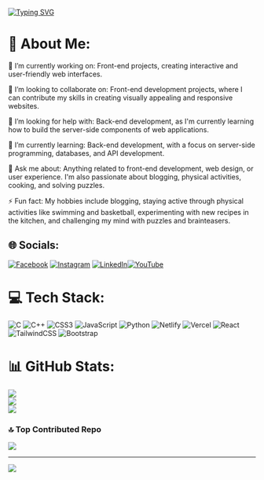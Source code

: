 <a href="https://git.io/typing-svg"><img src="https://readme-typing-svg.demolab.com?font=Fira+Code&weight=700&size=30&pause=1000&color=3893F7&random=false&width=435&lines=This+is+me+Vikash+Bharal" alt="Typing SVG" /></a>
# 💫 About Me:
🔭 I’m currently working on: Front-end projects, creating interactive and user-friendly web interfaces.

👯 I’m looking to collaborate on: Front-end development projects, where I can contribute my skills in creating visually appealing and responsive websites.

🤝 I’m looking for help with: Back-end development, as I'm currently learning how to build the server-side components of web applications.

🌱 I’m currently learning: Back-end development, with a focus on server-side programming, databases, and API development.

💬 Ask me about: Anything related to front-end development, web design, or user experience. I'm also passionate about blogging, physical activities, cooking, and solving puzzles.

⚡ Fun fact: My hobbies include blogging, staying active through physical activities like swimming and basketball, experimenting with new recipes in the kitchen, and challenging my mind with puzzles and brainteasers.



## 🌐 Socials:
[![Facebook](https://img.shields.io/badge/Facebook-%231877F2.svg?logo=Facebook&logoColor=white)](https://m.facebook.com/vikash.bharal?ref=bookmarks) [![Instagram](https://img.shields.io/badge/Instagram-%23E4405F.svg?logo=Instagram&logoColor=white)](https://www.instagram.com/its_me_vikash18/) [![LinkedIn](https://img.shields.io/badge/LinkedIn-%230077B5.svg?logo=linkedin&logoColor=white)](www.linkedin.com/in/vikash-bharal-5a2a49238)[![YouTube](https://img.shields.io/badge/YouTube-%23FF0000.svg?logo=YouTube&logoColor=white)](www.linkedin.com/in/vikash-bharal-5a2a49238) 

# 💻 Tech Stack:
![C](https://img.shields.io/badge/c-%2300599C.svg?style=for-the-badge&logo=c&logoColor=white) ![C++](https://img.shields.io/badge/c++-%2300599C.svg?style=for-the-badge&logo=c%2B%2B&logoColor=white) ![CSS3](https://img.shields.io/badge/css3-%231572B6.svg?style=for-the-badge&logo=css3&logoColor=white) ![JavaScript](https://img.shields.io/badge/javascript-%23323330.svg?style=for-the-badge&logo=javascript&logoColor=%23F7DF1E) ![Python](https://img.shields.io/badge/python-3670A0?style=for-the-badge&logo=python&logoColor=ffdd54) ![Netlify](https://img.shields.io/badge/netlify-%23000000.svg?style=for-the-badge&logo=netlify&logoColor=#00C7B7) ![Vercel](https://img.shields.io/badge/vercel-%23000000.svg?style=for-the-badge&logo=vercel&logoColor=white) ![React](https://img.shields.io/badge/react-%2320232a.svg?style=for-the-badge&logo=react&logoColor=%2361DAFB)![TailwindCSS](https://img.shields.io/badge/tailwindcss-%2338B2AC.svg?style=for-the-badge&logo=tailwind-css&logoColor=white) ![Bootstrap](https://img.shields.io/badge/bootstrap-%23563D7C.svg?style=for-the-badge&logo=bootstrap&logoColor=white) 
# 📊 GitHub Stats:
![](https://github-readme-stats.vercel.app/api?username=Vikash4110&theme=radical&hide_border=false&include_all_commits=false&count_private=false)<br/>
![](https://github-readme-streak-stats.herokuapp.com/?user=Vikash4110&theme=radical&hide_border=false)<br/>
![](https://github-readme-stats.vercel.app/api/top-langs/?username=Vikash4110&theme=radical&hide_border=false&include_all_commits=false&count_private=false&layout=compact)

### 🔝 Top Contributed Repo
![](https://github-contributor-stats.vercel.app/api?username=Vikash4110&limit=5&theme=algolia&combine_all_yearly_contributions=true)

---
[![](https://visitcount.itsvg.in/api?id=Vikash4110&icon=0&color=0)](https://visitcount.itsvg.in)

<!-- Proudly created with GPRM ( https://gprm.itsvg.in ) -->

